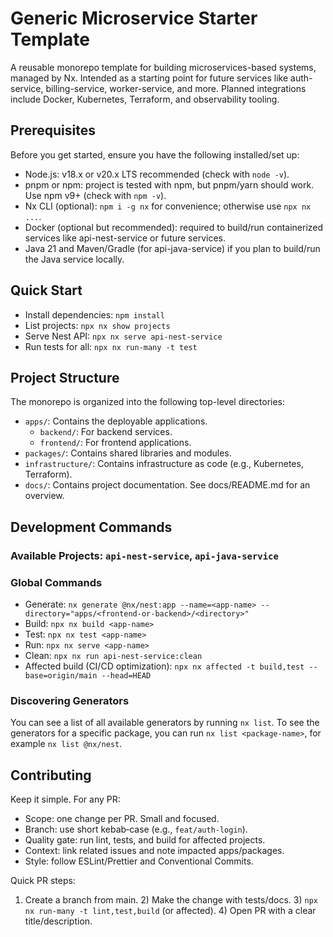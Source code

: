# Generic Microservice Starter Template

A reusable monorepo template for building microservices-based systems, managed by Nx. Intended as a starting point for future services like auth-service, billing-service, worker-service, and more. Planned integrations include Docker, Kubernetes, Terraform, and observability tooling.

## Prerequisites

Before you get started, ensure you have the following installed/set up:

- Node.js: v18.x or v20.x LTS recommended (check with `node -v`).
- pnpm or npm: project is tested with npm, but pnpm/yarn should work. Use npm v9+ (check with `npm -v`).
- Nx CLI (optional): `npm i -g nx` for convenience; otherwise use `npx nx ...`.
- Docker (optional but recommended): required to build/run containerized services like api-nest-service or future services.
- Java 21 and Maven/Gradle (for api-java-service) if you plan to build/run the Java service locally.

## Quick Start

- Install dependencies: `npm install`
- List projects: `npx nx show projects`
- Serve Nest API: `npx nx serve api-nest-service`
- Run tests for all: `npx nx run-many -t test`

## Project Structure

The monorepo is organized into the following top-level directories:

-   `apps/`: Contains the deployable applications.
    -   `backend/`: For backend services.
    -   `frontend/`: For frontend applications.
-   `packages/`: Contains shared libraries and modules.
-   `infrastructure/`: Contains infrastructure as code (e.g., Kubernetes, Terraform).
-   `docs/`: Contains project documentation. See docs/README.md for an overview.

## Development Commands

### Available Projects: `api-nest-service`, `api-java-service`
### Global Commands
- Generate: `nx generate @nx/nest:app --name=<app-name> --directory="apps/<frontend-or-backend>/<directory>"`
- Build: `npx nx build <app-name>`
- Test: `npx nx test <app-name>`
- Run: `npx nx serve <app-name>`
- Clean: `npx nx run api-nest-service:clean`
- Affected build (CI/CD optimization): `npx nx affected -t build,test --base=origin/main --head=HEAD`

### Discovering Generators
You can see a list of all available generators by running `nx list`. To see the generators for a specific package, you can run `nx list <package-name>`, for example `nx list @nx/nest`.

## Contributing

Keep it simple. For any PR:

- Scope: one change per PR. Small and focused.
- Branch: use short kebab‑case (e.g., `feat/auth-login`).
- Quality gate: run lint, tests, and build for affected projects.
- Context: link related issues and note impacted apps/packages.
- Style: follow ESLint/Prettier and Conventional Commits.

Quick PR steps:
1) Create a branch from main. 2) Make the change with tests/docs. 3) `npx nx run-many -t lint,test,build` (or affected). 4) Open PR with a clear title/description.